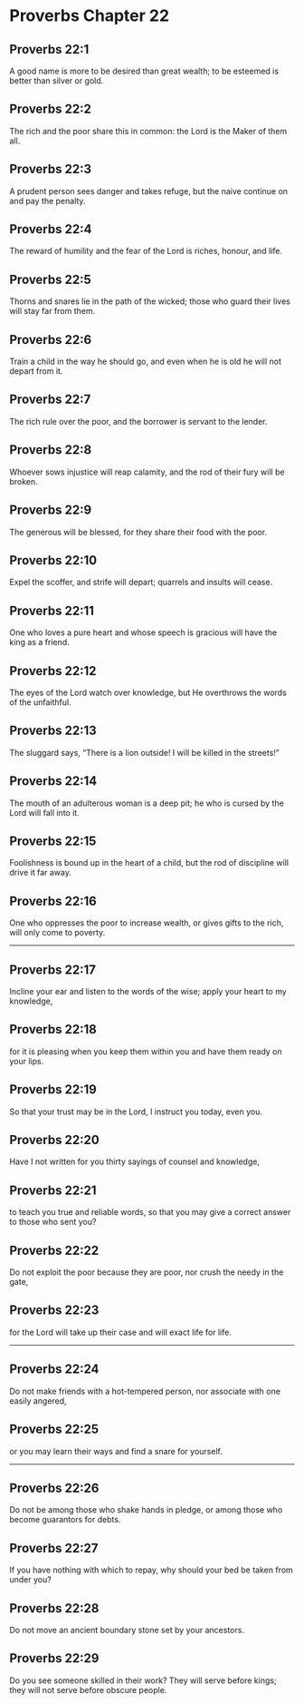 # Proverbs Chapter 22

## Proverbs 22:1

A good name is more to be desired than great wealth; to be esteemed is better than silver or gold.

## Proverbs 22:2

The rich and the poor share this in common: the Lord is the Maker of them all.

## Proverbs 22:3

A prudent person sees danger and takes refuge, but the naive continue on and pay the penalty.

## Proverbs 22:4

The reward of humility and the fear of the Lord is riches, honour, and life.

## Proverbs 22:5

Thorns and snares lie in the path of the wicked; those who guard their lives will stay far from them.

## Proverbs 22:6

Train a child in the way he should go, and even when he is old he will not depart from it.

## Proverbs 22:7

The rich rule over the poor, and the borrower is servant to the lender.

## Proverbs 22:8

Whoever sows injustice will reap calamity, and the rod of their fury will be broken.

## Proverbs 22:9

The generous will be blessed, for they share their food with the poor.

## Proverbs 22:10

Expel the scoffer, and strife will depart; quarrels and insults will cease.

## Proverbs 22:11

One who loves a pure heart and whose speech is gracious will have the king as a friend.

## Proverbs 22:12

The eyes of the Lord watch over knowledge, but He overthrows the words of the unfaithful.

## Proverbs 22:13

The sluggard says, “There is a lion outside! I will be killed in the streets!”

## Proverbs 22:14

The mouth of an adulterous woman is a deep pit; he who is cursed by the Lord will fall into it.

## Proverbs 22:15

Foolishness is bound up in the heart of a child, but the rod of discipline will drive it far away.

## Proverbs 22:16

One who oppresses the poor to increase wealth, or gives gifts to the rich, will only come to poverty.

---

## Proverbs 22:17

Incline your ear and listen to the words of the wise; apply your heart to my knowledge,

## Proverbs 22:18

for it is pleasing when you keep them within you and have them ready on your lips.

## Proverbs 22:19

So that your trust may be in the Lord, I instruct you today, even you.

## Proverbs 22:20

Have I not written for you thirty sayings of counsel and knowledge,

## Proverbs 22:21

to teach you true and reliable words, so that you may give a correct answer to those who sent you?

## Proverbs 22:22

Do not exploit the poor because they are poor, nor crush the needy in the gate,

## Proverbs 22:23

for the Lord will take up their case and will exact life for life.

---

## Proverbs 22:24

Do not make friends with a hot-tempered person, nor associate with one easily angered,

## Proverbs 22:25

or you may learn their ways and find a snare for yourself.

---

## Proverbs 22:26

Do not be among those who shake hands in pledge, or among those who become guarantors for debts.

## Proverbs 22:27

If you have nothing with which to repay, why should your bed be taken from under you?

## Proverbs 22:28

Do not move an ancient boundary stone set by your ancestors.

## Proverbs 22:29

Do you see someone skilled in their work? They will serve before kings; they will not serve before obscure people.
